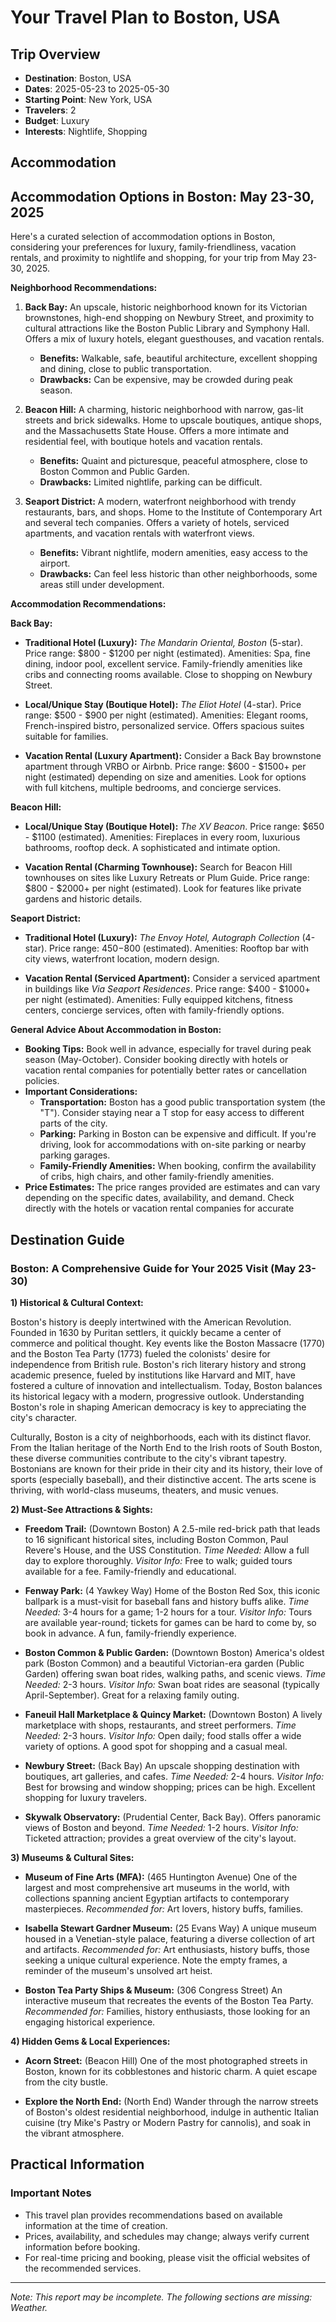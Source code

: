# Your Travel Plan to Boston, USA

## Trip Overview
- **Destination**: Boston, USA
- **Dates**: 2025-05-23 to 2025-05-30
- **Starting Point**: New York, USA
- **Travelers**: 2
- **Budget**: Luxury
- **Interests**: Nightlife, Shopping

## Accommodation

## Accommodation Options in Boston: May 23-30, 2025

Here's a curated selection of accommodation options in Boston, considering your preferences for luxury, family-friendliness, vacation rentals, and proximity to nightlife and shopping, for your trip from May 23-30, 2025.

**Neighborhood Recommendations:**

1.  **Back Bay:** An upscale, historic neighborhood known for its Victorian brownstones, high-end shopping on Newbury Street, and proximity to cultural attractions like the Boston Public Library and Symphony Hall. Offers a mix of luxury hotels, elegant guesthouses, and vacation rentals.

    *   **Benefits:** Walkable, safe, beautiful architecture, excellent shopping and dining, close to public transportation.
    *   **Drawbacks:** Can be expensive, may be crowded during peak season.

2.  **Beacon Hill:** A charming, historic neighborhood with narrow, gas-lit streets and brick sidewalks. Home to upscale boutiques, antique shops, and the Massachusetts State House. Offers a more intimate and residential feel, with boutique hotels and vacation rentals.

    *   **Benefits:** Quaint and picturesque, peaceful atmosphere, close to Boston Common and Public Garden.
    *   **Drawbacks:** Limited nightlife, parking can be difficult.

3.  **Seaport District:** A modern, waterfront neighborhood with trendy restaurants, bars, and shops. Home to the Institute of Contemporary Art and several tech companies. Offers a variety of hotels, serviced apartments, and vacation rentals with waterfront views.

    *   **Benefits:** Vibrant nightlife, modern amenities, easy access to the airport.
    *   **Drawbacks:** Can feel less historic than other neighborhoods, some areas still under development.

**Accommodation Recommendations:**

**Back Bay:**

*   **Traditional Hotel (Luxury):** *The Mandarin Oriental, Boston* (5-star). Price range: $800 - $1200 per night (estimated). Amenities: Spa, fine dining, indoor pool, excellent service. Family-friendly amenities like cribs and connecting rooms available. Close to shopping on Newbury Street.

*   **Local/Unique Stay (Boutique Hotel):** *The Eliot Hotel* (4-star). Price range: $500 - $900 per night (estimated). Amenities: Elegant rooms, French-inspired bistro, personalized service. Offers spacious suites suitable for families.

*   **Vacation Rental (Luxury Apartment):** Consider a Back Bay brownstone apartment through VRBO or Airbnb. Price range: $600 - $1500+ per night (estimated) depending on size and amenities. Look for options with full kitchens, multiple bedrooms, and concierge services.

**Beacon Hill:**

*   **Local/Unique Stay (Boutique Hotel):** *The XV Beacon*. Price range: $650 - $1100 (estimated). Amenities: Fireplaces in every room, luxurious bathrooms, rooftop deck. A sophisticated and intimate option.

*   **Vacation Rental (Charming Townhouse):** Search for Beacon Hill townhouses on sites like Luxury Retreats or Plum Guide. Price range: $800 - $2000+ per night (estimated). Look for features like private gardens and historic details.

**Seaport District:**

*   **Traditional Hotel (Luxury):** *The Envoy Hotel, Autograph Collection* (4-star). Price range: $450-$800 (estimated). Amenities: Rooftop bar with city views, waterfront location, modern design.

*   **Vacation Rental (Serviced Apartment):** Consider a serviced apartment in buildings like *Via Seaport Residences*. Price range: $400 - $1000+ per night (estimated). Amenities: Fully equipped kitchens, fitness centers, concierge services, often with family-friendly options.

**General Advice About Accommodation in Boston:**

*   **Booking Tips:** Book well in advance, especially for travel during peak season (May-October). Consider booking directly with hotels or vacation rental companies for potentially better rates or cancellation policies.
*   **Important Considerations:**
    *   **Transportation:** Boston has a good public transportation system (the "T"). Consider staying near a T stop for easy access to different parts of the city.
    *   **Parking:** Parking in Boston can be expensive and difficult. If you're driving, look for accommodations with on-site parking or nearby parking garages.
    *   **Family-Friendly Amenities:** When booking, confirm the availability of cribs, high chairs, and other family-friendly amenities.
*   **Price Estimates:** The price ranges provided are estimates and can vary depending on the specific dates, availability, and demand. Check directly with the hotels or vacation rental companies for accurate

## Destination Guide


### Boston: A Comprehensive Guide for Your 2025 Visit (May 23-30)

**1) Historical & Cultural Context:**

Boston's history is deeply intertwined with the American Revolution. Founded in 1630 by Puritan settlers, it quickly became a center of commerce and political thought. Key events like the Boston Massacre (1770) and the Boston Tea Party (1773) fueled the colonists' desire for independence from British rule. Boston's rich literary history and strong academic presence, fueled by institutions like Harvard and MIT, have fostered a culture of innovation and intellectualism. Today, Boston balances its historical legacy with a modern, progressive outlook. Understanding Boston's role in shaping American democracy is key to appreciating the city's character.

Culturally, Boston is a city of neighborhoods, each with its distinct flavor. From the Italian heritage of the North End to the Irish roots of South Boston, these diverse communities contribute to the city's vibrant tapestry. Bostonians are known for their pride in their city and its history, their love of sports (especially baseball), and their distinctive accent. The arts scene is thriving, with world-class museums, theaters, and music venues.

**2) Must-See Attractions & Sights:**

*   **Freedom Trail:** (Downtown Boston) A 2.5-mile red-brick path that leads to 16 significant historical sites, including Boston Common, Paul Revere's House, and the USS Constitution. *Time Needed:* Allow a full day to explore thoroughly. *Visitor Info:* Free to walk; guided tours available for a fee. Family-friendly and educational.

*   **Fenway Park:** (4 Yawkey Way) Home of the Boston Red Sox, this iconic ballpark is a must-visit for baseball fans and history buffs alike. *Time Needed:* 3-4 hours for a game; 1-2 hours for a tour. *Visitor Info:* Tours are available year-round; tickets for games can be hard to come by, so book in advance. A fun, family-friendly experience.

*   **Boston Common & Public Garden:** (Downtown Boston) America's oldest park (Boston Common) and a beautiful Victorian-era garden (Public Garden) offering swan boat rides, walking paths, and scenic views. *Time Needed:* 2-3 hours. *Visitor Info:* Swan boat rides are seasonal (typically April-September). Great for a relaxing family outing.

*   **Faneuil Hall Marketplace & Quincy Market:** (Downtown Boston) A lively marketplace with shops, restaurants, and street performers. *Time Needed:* 2-3 hours. *Visitor Info:* Open daily; food stalls offer a wide variety of options. A good spot for shopping and a casual meal.

*   **Newbury Street:** (Back Bay) An upscale shopping destination with boutiques, art galleries, and cafes. *Time Needed:* 2-4 hours. *Visitor Info:* Best for browsing and window shopping; prices can be high. Excellent shopping for luxury travelers.

*   **Skywalk Observatory:** (Prudential Center, Back Bay). Offers panoramic views of Boston and beyond. *Time Needed:* 1-2 hours. *Visitor Info:* Ticketed attraction; provides a great overview of the city's layout.

**3) Museums & Cultural Sites:**

*   **Museum of Fine Arts (MFA):** (465 Huntington Avenue) One of the largest and most comprehensive art museums in the world, with collections spanning ancient Egyptian artifacts to contemporary masterpieces. *Recommended for:* Art lovers, history buffs, families.

*   **Isabella Stewart Gardner Museum:** (25 Evans Way) A unique museum housed in a Venetian-style palace, featuring a diverse collection of art and artifacts. *Recommended for:* Art enthusiasts, history buffs, those seeking a unique cultural experience. Note the empty frames, a reminder of the museum's unsolved art heist.

*   **Boston Tea Party Ships & Museum:** (306 Congress Street) An interactive museum that recreates the events of the Boston Tea Party. *Recommended for:* Families, history enthusiasts, those looking for an engaging historical experience.

**4) Hidden Gems & Local Experiences:**

*   **Acorn Street:** (Beacon Hill) One of the most photographed streets in Boston, known for its cobblestones and historic charm. A quiet escape from the city bustle.

*   **Explore the North End:** (North End) Wander through the narrow streets of Boston's oldest residential neighborhood, indulge in authentic Italian cuisine (try Mike's Pastry or Modern Pastry for cannolis), and soak in the vibrant atmosphere.

## Practical Information

### Important Notes
- This travel plan provides recommendations based on available information at the time of creation.
- Prices, availability, and schedules may change; always verify current information before booking.
- For real-time pricing and booking, please visit the official websites of the recommended services.



---
*Note: This report may be incomplete. The following sections are missing: Weather.*